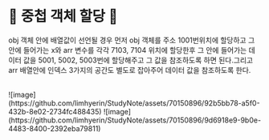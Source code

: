 # 🎃 중첩 객체 할당 🎃

obj 객체 안에 배열값이 선언될 경우 먼저 obj 객체를 주소 1001번위치에 할당하고 그 안에 들어가는 x와 arr 변수를 각각 7103, 7104 위치에 할당한후 그 안에 들어가는 데이터 값을 5001, 5002, 5003번에 할당해주고 그 값을 참조하도록 하면 된다.그리고 arr 배열안에 인덱스 3가지의 공간도 별도로 잡아주어 데이터 값을 참조하도록 한다.

<br/>
![image](https://github.com/limhyerin/StudyNote/assets/70150896/92b5bb78-a5f0-432b-8e02-2734fc488435)
![image](https://github.com/limhyerin/StudyNote/assets/70150896/9d6918e9-9b0e-4483-8400-2392eba79811)
